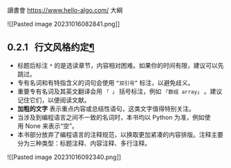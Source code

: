讀書會
https://www.hello-algo.com/
大綱

![[Pasted image 20231016082841.png]]

## 0.2.1   行文风格约定[¶](https://www.hello-algo.com/chapter_preface/suggestions/#021 "Permanent link")

- 标题后标注 `*` 的是选读章节，内容相对困难。如果你的时间有限，建议可以先跳过。
- 专有名词和有特指含义的词句会使用 `“双引号”` 标注，以避免歧义。
- 重要专有名词及其英文翻译会用 `「 」` 括号标注，例如 `「数组 array」` 。建议记住它们，以便阅读文献。
- **加粗的文字** 表示重点内容或总结性语句，这类文字值得特别关注。
- 当涉及到编程语言之间不一致的名词时，本书均以 Python 为准，例如使用 None 来表示“空”。
- 本书部分放弃了编程语言的注释规范，以换取更加紧凑的内容排版。注释主要分为三种类型：标题注释、内容注释、多行注释。

![[Pasted image 20231016092340.png]]


